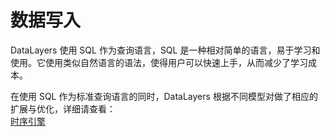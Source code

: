 # 数据写入
DataLayers 使用 SQL 作为查询语言，SQL 是一种相对简单的语言，易于学习和使用。它使用类似自然语言的语法，使得用户可以快速上手，从而减少了学习成本。

在使用 SQL 作为标准查询语言的同时，DataLayers 根据不同模型对做了相应的扩展与优化，详细请查看：  
[时序引擎](../sql-reference/table-engine-timeseries.md)
